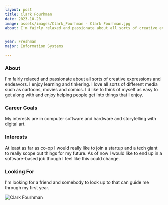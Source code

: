 ```yaml
---
layout: post
title: Clark Fourhman 
date: 2023-10-20
image: assets/images/Clark_Fourhman - Clark Fourhman.jpg
about: I'm fairly relaxed and passionate about all sorts of creative expressions and endeavors. I enjoy learning and tinkering. I love all sorts of different media such as cartoons, movies and comics. I'd like to think of myself as easy to get along with and enjoy helping people get into things that I enjoy. 


year: Freshman
major: Information Systems 

---
```


### About

I'm fairly relaxed and passionate about all sorts of creative expressions and endeavors. I enjoy learning and tinkering. I love all sorts of different media such as cartoons, movies and comics. I'd like to think of myself as easy to get along with and enjoy helping people get into things that I enjoy. 



### Career Goals

My interests are in computer software and hardware and storytelling with digital art.

### Interests

At least as far as co-op I would really like to join a startup and a tech giant to really scope out things for my future. As of now I would like to end up in a software-based job though I feel like this could change. 

### Looking For

I'm looking for a friend and somebody to look up to that can guide me through my first year. 

<div class="text-center my-5">
    <img src="https://sase-drexel.github.io/mentorship-2023/assets/images/Clark_Fourhman - Clark Fourhman.jpg" alt="Clark Fourhman" class="rounded post-img" />
</div>
